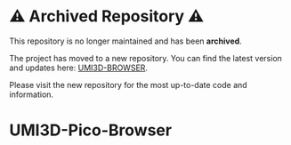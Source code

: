 # ⚠️ Archived Repository ⚠️

This repository is no longer maintained and has been **archived**.

The project has moved to a new repository. You can find the latest version and updates here: [UMI3D-BROWSER](https://github.com/UMI3D/UMI3D-BROWSER).

Please visit the new repository for the most up-to-date code and information.
 
 # UMI3D-Pico-Browser
